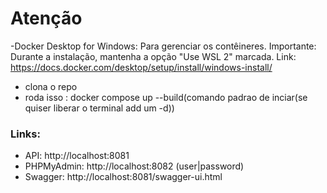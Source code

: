 # Atenção

-Docker Desktop for Windows: Para gerenciar os contêineres. Importante: Durante a instalação, mantenha a opção "Use WSL 2" marcada. Link: https://docs.docker.com/desktop/setup/install/windows-install/
- clona o repo
- roda isso : docker compose up --build(comando padrao de inciar(se quiser liberar o terminal add um -d))

### Links:

- API: http://localhost:8081
- PHPMyAdmin: http://localhost:8082 (user|password)
- Swagger: http://localhost:8081/swagger-ui.html
